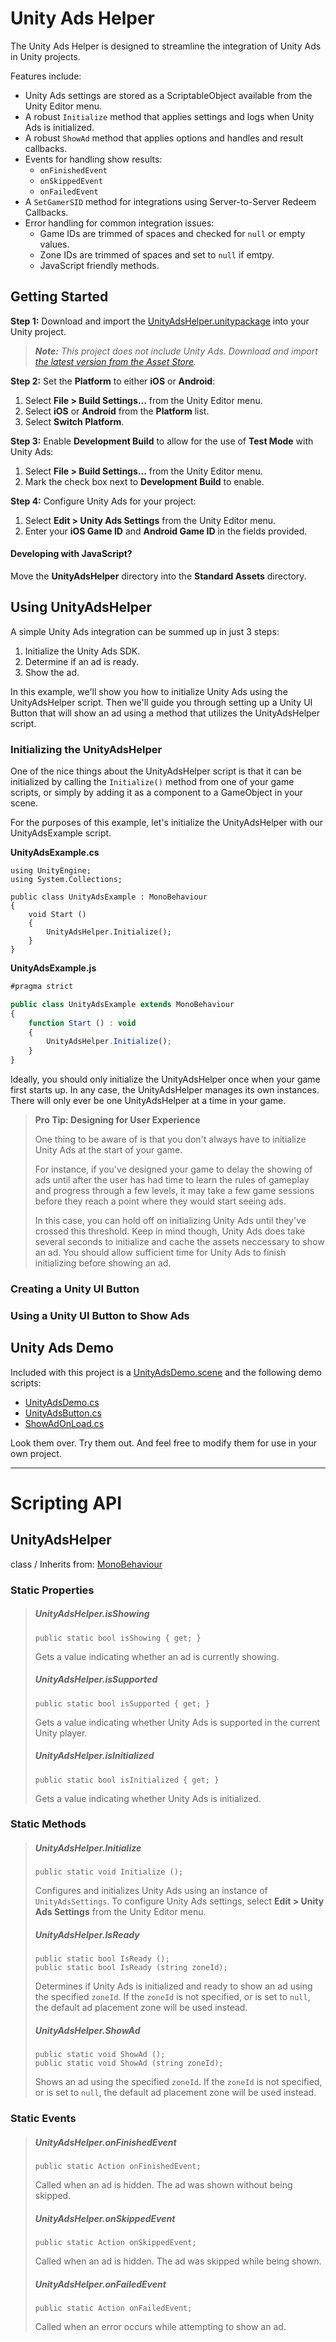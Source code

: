 # Unity Ads Helper
The Unity Ads Helper is designed to streamline the integration of Unity Ads in Unity projects.

Features include:  
* Unity Ads settings are stored as a ScriptableObject available from the Unity Editor menu.  
* A robust `Initialize` method that applies settings and logs when Unity Ads is initialized.  
* A robust `ShowAd` method that applies options and handles and result callbacks.  
* Events for handling show results:  
  * `onFinishedEvent`  
  * `onSkippedEvent`  
  * `onFailedEvent`  
* A `SetGamerSID` method for integrations using Server-to-Server Redeem Callbacks.  
* Error handling for common integration issues:  
  * Game IDs are trimmed of spaces and checked for `null` or empty values.  
  * Zone IDs are trimmed of spaces and set to `null` if emtpy.  
  * JavaScript friendly methods.  

## Getting Started

**Step 1:** Download and import the [UnityAdsHelper.unitypackage](UnityAdsHelper.unitypackage?raw=true) into your Unity project.

> _**Note:** This project does not include Unity Ads. Download and import [the latest version from the Asset Store](https://www.assetstore.unity3d.com/en/#!/content/21027)._

**Step 2:** Set the **Platform** to either **iOS** or **Android**:

1. Select **File > Build Settings...** from the Unity Editor menu.  
2. Select **iOS** or **Android** from the **Platform** list.
3. Select **Switch Platform**.

**Step 3:** Enable **Development Build** to allow for the use of **Test Mode** with Unity Ads:

1. Select **File > Build Settings...** from the Unity Editor menu.  
2. Mark the check box next to **Development Build** to enable.

**Step 4:** Configure Unity Ads for your project:

1. Select **Edit > Unity Ads Settings** from the Unity Editor menu.  
2. Enter your **iOS Game ID** and **Android Game ID** in the fields provided.  

#### Developing with JavaScript? 
Move the **UnityAdsHelper** directory into the **Standard Assets** directory.

## Using UnityAdsHelper

A simple Unity Ads integration can be summed up in just 3 steps:

1. Initialize the Unity Ads SDK.  
2. Determine if an ad is ready.  
3. Show the ad.  

In this example, we'll show you how to initialize Unity Ads using the UnityAdsHelper script. Then we'll guide you through setting up a Unity UI Button that will show an ad using a method that utilizes the UnityAdsHelper script.

### Initializing the UnityAdsHelper

One of the nice things about the UnityAdsHelper script is that it can be initialized by calling the `Initialize()` method from one of your game scripts, or simply by adding it as a component to a GameObject in your scene.

For the purposes of this example, let's initialize the UnityAdsHelper with our UnityAdsExample script.

**UnityAdsExample.cs**  
```CSharp
using UnityEngine;
using System.Collections;

public class UnityAdsExample : MonoBehaviour 
{
	void Start ()
	{
		UnityAdsHelper.Initialize();
	}
}
```

**UnityAdsExample.js**  
```JavaScript
#pragma strict

public class UnityAdsExample extends MonoBehaviour
{
	function Start () : void
	{
		UnityAdsHelper.Initialize();
	}
}
```

Ideally, you should only initialize the UnityAdsHelper once when your game first starts up. In any case, the UnityAdsHelper manages its own instances. There will only ever be one UnityAdsHelper at a time in your game. 

> **Pro Tip: Designing for User Experience**
> 
> One thing to be aware of is that you don't always have to initialize Unity Ads at the start of your game. 
> 
> For instance, if you've designed your game to delay the showing of ads until after the user has had time to learn the rules of gameplay and progress through a few levels, it may take a few game sessions before they reach a point where they would start seeing ads. 
> 
> In this case, you can hold off on initializing Unity Ads until they've crossed this threshold. Keep in mind though, Unity Ads does take several seconds to initialize and cache the assets neccessary to show an ad. You should allow sufficient time for Unity Ads to finish initializing before showing an ad.

### Creating a Unity UI Button

### Using a Unity UI Button to Show Ads

## Unity Ads Demo

Included with this project is a [UnityAdsDemo.scene](Assets/UnityAdsHelper/Demo/UnityAdsDemo.scene) and the following demo scripts:  
* [UnityAdsDemo.cs](Assets/UnityAdsHelper/Demo/Scripts/UnityAdsDemo.cs)  
* [UnityAdsButton.cs](Assets/UnityAdsHelper/Demo/Scripts/UnityAdsButton.cs)  
* [ShowAdOnLoad.cs](Assets/UnityAdsHelper/Demo/Scripts/ShowAdOnLoad.cs)

Look them over. Try them out. And feel free to modify them for use in your own project.

----

# Scripting API

## UnityAdsHelper

class / Inherits from: [MonoBehaviour](http://docs.unity3d.com/ScriptReference/MonoBehaviour.html)

### Static Properties
 
> ##### UnityAdsHelper.isShowing
> `public static bool isShowing { get; }`  
> 
> Gets a value indicating whether an ad is currently showing.
> 
> ##### UnityAdsHelper.isSupported
> `public static bool isSupported { get; }`  
> 
> Gets a value indicating whether Unity Ads is supported in the current Unity player.
> 
> ##### UnityAdsHelper.isInitialized
> `public static bool isInitialized { get; }`  
> 
> Gets a value indicating whether Unity Ads is initialized.

### Static Methods
 
> ##### UnityAdsHelper.Initialize
> `public static void Initialize ();`  
> 
> Configures and initializes Unity Ads using an instance of `UnityAdsSettings`. To configure Unity Ads settings, select **Edit > Unity Ads Settings** from the Unity Editor menu.
> 
> ##### UnityAdsHelper.IsReady
> `public static bool IsReady ();`  
> `public static bool IsReady (string zoneId);`  
> 
> Determines if Unity Ads is initialized and ready to show an ad using the specified `zoneId`. If the `zoneId` is not specified, or is set to `null`, the default ad placement zone will be used instead.
> 
> ##### UnityAdsHelper.ShowAd
> `public static void ShowAd ();`  
> `public static void ShowAd (string zoneId);`  
> 
> Shows an ad using the specified `zoneId`. If the `zoneId` is not specified, or is set to `null`, the default ad placement zone will be used instead.

### Static Events

> ##### UnityAdsHelper.onFinishedEvent
> `public static Action onFinishedEvent;`  
>  
> Called when an ad is hidden. The ad was shown without being skipped.
>
> ##### UnityAdsHelper.onSkippedEvent
> `public static Action onSkippedEvent;`  
> 
> Called when an ad is hidden. The ad was skipped while being shown.
>
> ##### UnityAdsHelper.onFailedEvent
> `public static Action onFailedEvent;`  
> 
> Called when an error occurs while attempting to show an ad.
